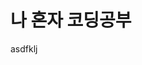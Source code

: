 <!DOCTYPE html>
<html lang="kr">
<head>
    <meta charset="UTF-8">
    <link rel="stylesheet" href="home.css" type="text/css">
    <link rel="stylesheet" href="reset.css" type="text/css">
</head>
<body>
    <h1>나 혼자 코딩공부</h1>
    <div id="div1" style="clear:both;">
        asdfklj
    </div>
</body>
</html>
